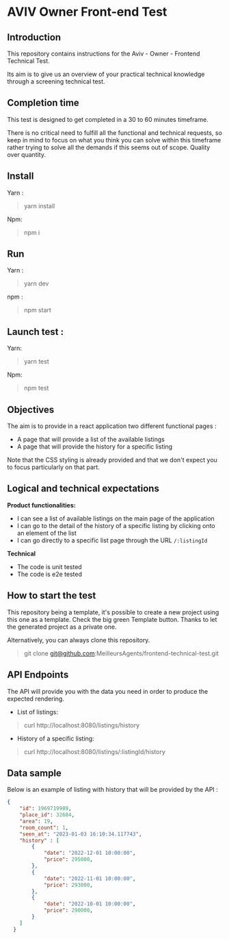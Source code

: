 # AVIV Owner Front-end Test

## Introduction

This repository contains instructions for the Aviv - Owner - Frontend Technical Test.

Its aim is to give us an overview of your practical technical knowledge through a screening technical test.

## Completion time

This test is designed to get completed in a 30 to 60 minutes timeframe.

There is no critical need to fulfill all the functional and technical requests, so keep in mind to focus on what you think you can solve within this timeframe rather trying to solve all the demands if this seems out of scope. Quality over quantity.

## Install

Yarn : 
> yarn install

Npm:
 > npm i

## Run
Yarn :
> yarn dev

npm : 
> npm start

## Launch test : 

Yarn:
> yarn test

Npm:
> npm test

## Objectives

The aim is to provide in a react application two different functional pages : 
- A page that will provide a list of the available listings 
- A page that will provide the history for a specific listing

Note that the CSS styling is already provided and that we don't expect you to focus particularly on that part.

## Logical and technical expectations 

**Product functionalities:**
- I can see a list of available listings on the main page of the application
- I can go to the detail of the history of a specific listing by clicking onto an element of the list
- I can go directly to a specific list page through the URL `/:listingId`

**Technical** 
- The code is unit tested
- The code is e2e tested



## How to start the test

This repository being a template, it's possible to create a new project using this one as a template. Check the big green Template button. Thanks to let the generated project as a private one.

Alternatively, you can always clone this repository.

> git clone git@github.com:MeilleursAgents/frontend-technical-test.git


## API Endpoints

The API will provide you with the data you need in order to produce the expected rendering. 

- List of listings: 
> curl http://localhost:8080/listings/history

- History of a specific listing:
> curl http://localhost:8080/listings/:listingId/history

## Data sample
Below is an example of listing with history that will be provided by the API : 
```json
{
    "id": 1969719989,
    "place_id": 32684,
    "area": 19,
    "room_count": 1,
    "seen_at": "2023-01-03 16:10:34.117743",
    "history" : [
        {
            "date": "2022-12-01 10:00:00",
            "price": 295000,
        },
        {
            "date": "2022-11-01 10:00:00",
            "price": 293000,
        },
        {
            "date": "2022-10-01 10:00:00",
            "price": 290000,
        }
    ]
  }
```